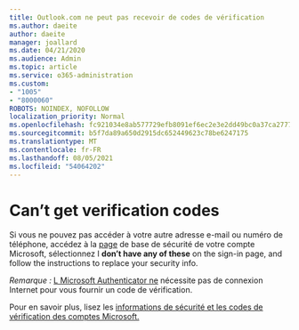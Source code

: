 ```yaml
---
title: Outlook.com ne peut pas recevoir de codes de vérification
ms.author: daeite
author: daeite
manager: joallard
ms.date: 04/21/2020
ms.audience: Admin
ms.topic: article
ms.service: o365-administration
ms.custom:
- "1005"
- "8000060"
ROBOTS: NOINDEX, NOFOLLOW
localization_priority: Normal
ms.openlocfilehash: fc921034e8ab577729efb8091ef6ec2e3e2dd49bc0a37ca27771b68756260c32
ms.sourcegitcommit: b5f7da89a650d2915dc652449623c78be6247175
ms.translationtype: MT
ms.contentlocale: fr-FR
ms.lasthandoff: 08/05/2021
ms.locfileid: "54064202"
---
```

# <a name="cant-get-verification-codes"></a>Can’t get verification codes

Si vous ne pouvez pas accéder à votre autre adresse e-mail ou numéro de téléphone, accédez à la [page](https://account.microsoft.com/security) de base de sécurité de votre compte Microsoft, sélectionnez I **don’t have any of these** on the sign-in page, and follow the instructions to replace your security info.

*Remarque :* [L Microsoft Authenticator ne](https://go.microsoft.com/fwlink/?linkid=2016117) nécessite pas de connexion Internet pour vous fournir un code de vérification.

Pour en savoir plus, lisez les [informations de sécurité et les codes de vérification des comptes Microsoft.](https://support.microsoft.com/help/12428/)
